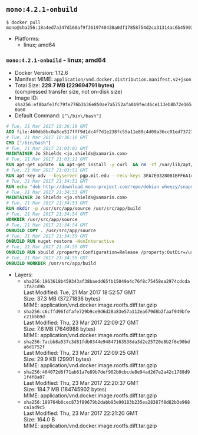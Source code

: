 ## `mono:4.2.1-onbuild`

```console
$ docker pull mono@sha256:18a4ed7a347d160af9f3619740438a0df17858754d2ca31314ac6b45903e5c56
```

-	Platforms:
	-	linux; amd64

### `mono:4.2.1-onbuild` - linux; amd64

-	Docker Version: 1.12.6
-	Manifest MIME: `application/vnd.docker.distribution.manifest.v2+json`
-	Total Size: **229.7 MB (229694791 bytes)**  
	(compressed transfer size, not on-disk size)
-	Image ID: `sha256:ef8bafe3fc79fe776b3b36e850ae7a5752afa0b9fec46ce113eb8b72e1650a60`
-	Default Command: `["\/bin\/bash"]`

```dockerfile
# Tue, 21 Mar 2017 18:36:18 GMT
ADD file:460db8bc0a8ce517fff9d1dc4f7d1e238fc55a11e80c4d09a36cc01ed7372733 in / 
# Tue, 21 Mar 2017 18:36:19 GMT
CMD ["/bin/bash"]
# Tue, 21 Mar 2017 21:03:02 GMT
MAINTAINER Jo Shields <jo.shields@xamarin.com>
# Tue, 21 Mar 2017 21:03:11 GMT
RUN apt-get update 	&& apt-get install -y curl 	&& rm -rf /var/lib/apt/lists/*
# Tue, 21 Mar 2017 21:03:51 GMT
RUN apt-key adv --keyserver pgp.mit.edu --recv-keys 3FA7E0328081BFF6A14DA29AA6A19B38D3D831EF
# Tue, 21 Mar 2017 21:34:51 GMT
RUN echo "deb http://download.mono-project.com/repo/debian wheezy/snapshots/4.2.1.102 main" > /etc/apt/sources.list.d/mono-xamarin.list 	&& apt-get update 	&& apt-get install -y mono-devel ca-certificates-mono fsharp mono-vbnc nuget 	&& rm -rf /var/lib/apt/lists/*
# Tue, 21 Mar 2017 21:34:53 GMT
MAINTAINER Jo Shields <jo.shields@xamarin.com>
# Tue, 21 Mar 2017 21:34:53 GMT
RUN mkdir -p /usr/src/app/source /usr/src/app/build
# Tue, 21 Mar 2017 21:34:54 GMT
WORKDIR /usr/src/app/source
# Tue, 21 Mar 2017 21:34:54 GMT
ONBUILD COPY . /usr/src/app/source
# Tue, 21 Mar 2017 21:34:55 GMT
ONBUILD RUN nuget restore -NonInteractive
# Tue, 21 Mar 2017 21:34:55 GMT
ONBUILD RUN xbuild /property:Configuration=Release /property:OutDir=/usr/src/app/build/
# Tue, 21 Mar 2017 21:34:55 GMT
ONBUILD WORKDIR /usr/src/app/build
```

-	Layers:
	-	`sha256:1963618b459343af38baedd65fb15049a4c76f8c75458ea2974cdcda1fa7cd9b`  
		Last Modified: Tue, 21 Mar 2017 18:52:57 GMT  
		Size: 37.3 MB (37271836 bytes)  
		MIME: application/vnd.docker.image.rootfs.diff.tar.gzip
	-	`sha256:c6cffd96fdfafe729b9ce9d6d28a83e57a112ea679d8b2faaf949bfec21bbb9d`  
		Last Modified: Thu, 23 Mar 2017 22:09:27 GMT  
		Size: 7.6 MB (7646988 bytes)  
		MIME: application/vnd.docker.image.rootfs.diff.tar.gzip
	-	`sha256:7acbb8a537c3d81fdb0344e94847163538da3d2e25720e8b2f6e90bda6d1752f`  
		Last Modified: Thu, 23 Mar 2017 22:09:25 GMT  
		Size: 29.9 KB (29901 bytes)  
		MIME: application/vnd.docker.image.rootfs.diff.tar.gzip
	-	`sha256:404072d6f71ab61a7e89b7def902b0cbcde8e94ad2d7e2a42c1788d91f4f8a07`  
		Last Modified: Thu, 23 Mar 2017 22:20:37 GMT  
		Size: 184.7 MB (184745902 bytes)  
		MIME: application/vnd.docker.image.rootfs.diff.tar.gzip
	-	`sha256:189764b0cec873f89679b2dabb93e90183b235ea28387f8d82b3e968ca1ad9c5`  
		Last Modified: Thu, 23 Mar 2017 22:21:20 GMT  
		Size: 164.0 B  
		MIME: application/vnd.docker.image.rootfs.diff.tar.gzip
